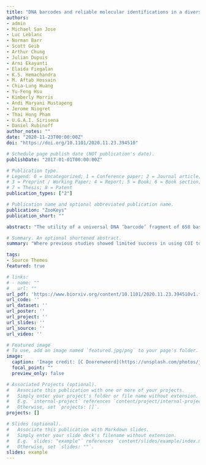```yaml
---
title: "DNA barcodes and reliable molecular identifications in a diverse group of invasive pests: lessons from Bactrocera fruit flies on variation across the COI gene, introgression, and standardization"
authors:
- admin
- Michael San Jose
- Luc Leblanc
- Norman Barr
- Scott Geib
- Arthur Chung
- Julian Dupuis
- Arni Ekayanti
- Elaida Fiegalan
- K.S. Hemachandra
- M. Aftab Hossain
- Chia-Lung Huang
- Yu-Feng Hsu
- Kimberly Morris
- Andi Maryani Mustapeng
- Jerome Niogret
- Thai Hong Pham
- U.G.A.I. Sirisena
- Daniel Rubinoff
author_notes: ""
date: "2020-11-23T00:00:00Z"
doi: "https://doi.org/10.1101/2020.11.23.394510"

# Schedule page publish date (NOT publication's date).
publishDate: "2017-01-01T00:00:00Z"

# Publication type.
# Legend: 0 = Uncategorized; 1 = Conference paper; 2 = Journal article;
# 3 = Preprint / Working Paper; 4 = Report; 5 = Book; 6 = Book section;
# 7 = Thesis; 8 = Patent
publication_types: ["2"]

# Publication name and optional abbreviated publication name.
publication: "ZooKeys"
publication_short: ""

abstract: "The utility of a universal DNA ‘barcode’ fragment of 658 base pairs of the Cytochrome C Oxidase I (COI) gene for the recognition of all animal species has been a widely debated topic on theoretical and practical levels. Regardless of its challenges, large amounts of COI sequence data have been produced in the last two decades. To optimally use the data towards reliable species identification will require further steps to validate the method and reference libraries. The fruit fly tribe Dacini holds about a thousand species, of which eighty are pests of economic concern, including some of the world’s foremost fruit and vegetable pests, and there are many morphologically cryptic species complexes in the tribe. Where previous studies showed limited success in using COI to identify Dacini, our results with a highly curated morphological dataset indicate high congruence between morphology and COI: 90% of the species in our 5,576 sequences, 262-species global dataset can be identified with COI alone based on a monophyly criterion. However, in some key pest species belonging to complexes that were previously thought diagnosable with COI, we found that expanded sampling and independent validation of identifications using genomic data revealed introgression of mitochondrial DNA. We find that the informative SNPs are uniformly distributed across the COI gene, and we provide recommendations for standardization. We conclude that reliable molecular identifications with COI require extensive species coverage, population sampling, and genomics-supported reference identifications before they can be validated as a “diagnostic” marker for specific groups."

# Summary. An optional shortened abstract.
summary: "Where previous studies showed limited success in using COI to identify Dacini, our results with a highly curated morphological dataset indicate high congruence between morphology and COI: 90% of the species in our 5,576 sequences, 262-species global dataset can be identified with COI alone based on a monophyly criterion."

tags:
- Source Themes
featured: true

# links:
# - name: ""
#   url: ""
url_pdf: 'https://www.biorxiv.org/content/10.1101/2020.11.23.394510v1.full.pdf'
url_code: ''
url_dataset: ''
url_poster: ''
url_project: ''
url_slides: ''
url_source: ''
url_video: ''

# Featured image
# To use, add an image named `featured.jpg/png` to your page's folder. 
image:
  caption: 'Image credit: [C Doorenweerd](https://unsplash.com/photos/jdD8gXaTZsc)'
  focal_point: ""
  preview_only: false

# Associated Projects (optional).
#   Associate this publication with one or more of your projects.
#   Simply enter your project's folder or file name without extension.
#   E.g. `internal-project` references `content/project/internal-project/index.md`.
#   Otherwise, set `projects: []`.
projects: []

# Slides (optional).
#   Associate this publication with Markdown slides.
#   Simply enter your slide deck's filename without extension.
#   E.g. `slides: "example"` references `content/slides/example/index.md`.
#   Otherwise, set `slides: ""`.
slides: example
---
```

